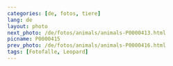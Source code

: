 ```yaml
---
categories: [de, fotos, tiere]
lang: de
layout: photo
next_photo: /de/fotos/animals/animals-P0000413.html
picname: P0000415
prev_photo: /de/fotos/animals/animals-P0000416.html
tags: [Fotofalle, Leopard]
---
```

